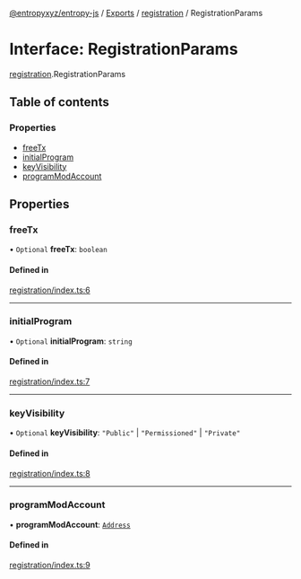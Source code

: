 [@entropyxyz/entropy-js](../README.md) / [Exports](../modules.md) / [registration](../modules/registration.md) / RegistrationParams

# Interface: RegistrationParams

[registration](../modules/registration.md).RegistrationParams

## Table of contents

### Properties

- [freeTx](registration.RegistrationParams.md#freetx)
- [initialProgram](registration.RegistrationParams.md#initialprogram)
- [keyVisibility](registration.RegistrationParams.md#keyvisibility)
- [programModAccount](registration.RegistrationParams.md#programmodaccount)

## Properties

### freeTx

• `Optional` **freeTx**: `boolean`

#### Defined in

[registration/index.ts:6](https://github.com/entropyxyz/entropy-js/blob/7732646/src/registration/index.ts#L6)

___

### initialProgram

• `Optional` **initialProgram**: `string`

#### Defined in

[registration/index.ts:7](https://github.com/entropyxyz/entropy-js/blob/7732646/src/registration/index.ts#L7)

___

### keyVisibility

• `Optional` **keyVisibility**: ``"Public"`` \| ``"Permissioned"`` \| ``"Private"``

#### Defined in

[registration/index.ts:8](https://github.com/entropyxyz/entropy-js/blob/7732646/src/registration/index.ts#L8)

___

### programModAccount

• **programModAccount**: [`Address`](../modules/types.md#address)

#### Defined in

[registration/index.ts:9](https://github.com/entropyxyz/entropy-js/blob/7732646/src/registration/index.ts#L9)
